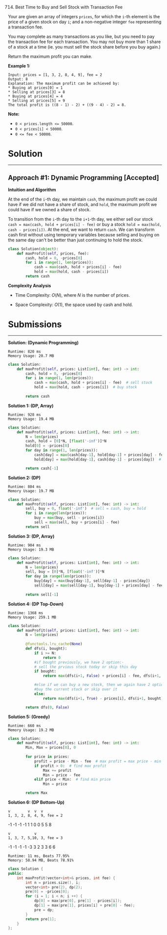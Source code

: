 714. Best Time to Buy and Sell Stock with Transaction Fee

Your are given an array of integers `prices`, for which the `i`-th element is the price of a given stock on day `i`; and a non-negative integer `fee` representing a transaction fee.

You may complete as many transactions as you like, but you need to pay the transaction fee for each transaction. You may not buy more than 1 share of a stock at a time (ie. you must sell the stock share before you buy again.)

Return the maximum profit you can make.

**Example 1:**
```
Input: prices = [1, 3, 2, 8, 4, 9], fee = 2
Output: 8
Explanation: The maximum profit can be achieved by:
* Buying at prices[0] = 1
* Selling at prices[3] = 8
* Buying at prices[4] = 4
* Selling at prices[5] = 9
The total profit is ((8 - 1) - 2) + ((9 - 4) - 2) = 8.
```

**Note:**

* `0 < prices.length <= 50000`.
* `0 < prices[i] < 50000`.
* `0 <= fee < 50000`.

# Solution
---
## Approach #1: Dynamic Programming [Accepted]
**Intuition and Algorithm**

At the end of the `i`-th day, we maintain `cash`, the maximum profit we could have if we did not have a share of stock, and `hold`, the maximum profit we could have if we owned a share of stock.

To transition from the `i`-th day to the `i+1`-th day, we either sell our stock `cash = max(cash, hold + prices[i] - fee)` or buy a stock `hold = max(hold, cash - prices[i])`. At the end, we want to return `cash`. We can transform cash first without using temporary variables because selling and buying on the same day can't be better than just continuing to hold the stock.

```Python
class Solution(object):
    def maxProfit(self, prices, fee):
        cash, hold = 0, -prices[0]
        for i in range(1, len(prices)):
            cash = max(cash, hold + prices[i] - fee)
            hold = max(hold, cash - prices[i])
        return cash
```

**Complexity Analysis**

* Time Complexity: $O(N)$, where $N$ is the number of prices.

* Space Complexity: $O(1)$, the space used by cash and hold.

# Submissions
---
**Solution: (Dynamic Programming)**
```
Runtime: 820 ms
Memory Usage: 20.7 MB
```
```python
class Solution:
    def maxProfit(self, prices: List[int], fee: int) -> int:
        cash, hold = 0, -prices[0]
        for i in range(1, len(prices)):
            cash = max(cash, hold + prices[i] - fee)  # sell stock
            hold = max(hold, cash - prices[i])  # buy stock
            
        return cash
```

**Solution 1: (DP, Array)**
```
Runtime: 928 ms
Memory Usage: 19.4 MB
```
```python
class Solution:
    def maxProfit(self, prices: List[int], fee: int) -> int:
        N = len(prices)
        cash, hold = [0]*N, [float('-inf')]*N
        hold[0] = -prices[0]
        for day in range(1, len(prices)):
            cash[day] = max(cash[day-1], hold[day-1] + prices[day] - fee)  # sell stock
            hold[day] = max(hold[day-1], cash[day-1] - prices[day])  # buy stock

        return cash[-1]
```

**Solution 2: (DP)**
```
Runtime: 804 ms
Memory Usage: 19.7 MB
```
```python
class Solution:
    def maxProfit(self, prices: List[int], fee: int) -> int:
        sell, buy = 0, float('-inf')  # sell = cash, buy = hold
        for i in range(len(prices)):
            buy = max(buy, sell - prices[i])
            sell = max(sell, buy + prices[i] - fee)
        return sell
```

**Solution 3: (DP, Array)**
```
Runtime: 904 ms
Memory Usage: 19.3 MB
```
```python
class Solution:
    def maxProfit(self, prices: List[int], fee: int) -> int:
        N = len(prices)
        sell, buy = [0]*N, [float('-inf')]*N
        for day in range(len(prices)):
            buy[day] = max(buy[day-1], sell[day-1] - prices[day])
            sell[day] = max(sell[day-1], buy[day-1] + prices[day] - fee)
            
        return sell[-1]
```

**Solution 4: (DP Top-Down)**
```
Runtime: 1368 ms
Memory Usage: 259.1 MB
```
```python
class Solution:
    def maxProfit(self, prices: List[int], fee: int) -> int:
        N = len(prices)
        
        @functools.lru_cache(None)
        def dfs(i, bought):
            if i >= N:
                return 0
            #if bought previously, we have 2 option:-
            # sell the prvious stock today or skip this day
            if bought:
                return max(dfs(i+1, False) + prices[i] - fee, dfs(i+1, bought))

            #else if we can buy a new stock, then we again have 2 option:-
            #buy the current stock or skip over it
            else:
                return max(dfs(i+1, True) - prices[i], dfs(i+1, bought))

        return dfs(0, False)
```

**Solution 5: (Greedy)**
```
Runtime: 660 ms
Memory Usage: 19.2 MB
```
```python
class Solution:
    def maxProfit(self, prices: List[int], fee: int) -> int:
        Min, Max = prices[0], 0
    
        for price in prices:
            profit = price - Min - fee  # max profit = max price - min price
            if profit > 0:  # find max profit
                Max += profit
                Min = price - fee
            elif price < Min:  # find min price
                Min = price

        return Max
```

**Solution 6: (DP Bottom-Up)**

    v        v  v  v
    1, 3, 2, 8, 4, 9, fee = 2
   -1 -1 -1 -1  1  1
       0  0  5  5  8

    v           v
    1, 3, 7, 5,10, 3, fee = 3
   -1 -1 -1 -1 -3  3
       2  3  3  6  6

```
Runtime: 11 ms, Beats 77.95%
Memory: 58.94 MB, Beats 78.91%
```
```c++
class Solution {
public:
    int maxProfit(vector<int>& prices, int fee) {
        int n = prices.size(), i;
        vector<int> pre(2), dp(2);
        pre[0] = -prices[0];
        for (i = 1; i < n; i ++) {
            dp[0] = max(pre[0], pre[1] - prices[i]);
            dp[1] = max(pre[1], prices[i] + pre[0] - fee);
            pre = dp;
        }
        return pre[1];
    }
};
```
